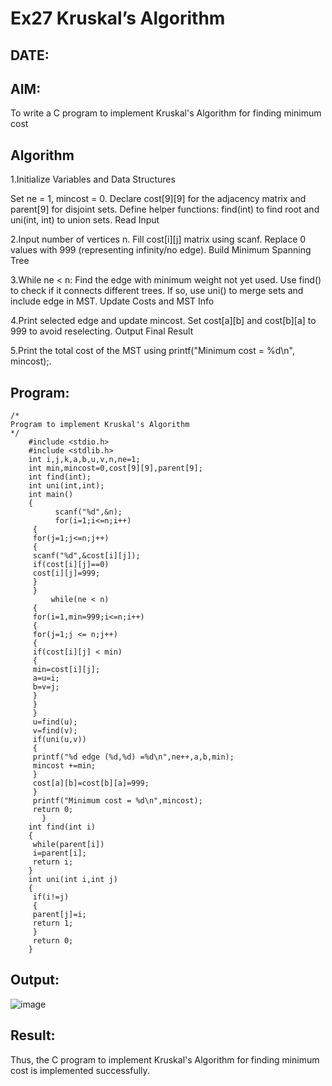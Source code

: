 # Ex27 Kruskal’s Algorithm
## DATE:
## AIM:
To write a C program to implement Kruskal's Algorithm for finding minimum cost

## Algorithm
1.Initialize Variables and Data Structures

Set ne = 1, mincost = 0.
Declare cost[9][9] for the adjacency matrix and parent[9] for disjoint sets.
Define helper functions: find(int) to find root and uni(int, int) to union sets.
Read Input

2.Input number of vertices n.
Fill cost[i][j] matrix using scanf.
Replace 0 values with 999 (representing infinity/no edge).
Build Minimum Spanning Tree

3.While ne < n:
Find the edge with minimum weight not yet used.
Use find() to check if it connects different trees.
If so, use uni() to merge sets and include edge in MST.
Update Costs and MST Info

4.Print selected edge and update mincost.
Set cost[a][b] and cost[b][a] to 999 to avoid reselecting.
Output Final Result

5.Print the total cost of the MST using printf("Minimum cost = %d\n", mincost);.

## Program:
~~~
/*
Program to implement Kruskal's Algorithm
*/
    #include <stdio.h>
    #include <stdlib.h>
    int i,j,k,a,b,u,v,n,ne=1;
    int min,mincost=0,cost[9][9],parent[9];
    int find(int);
    int uni(int,int);
    int main()
    {
          scanf("%d",&n);
          for(i=1;i<=n;i++)
     {
     for(j=1;j<=n;j++)
     {
     scanf("%d",&cost[i][j]);
     if(cost[i][j]==0)
     cost[i][j]=999;
     }
     }
         while(ne < n)
     {
     for(i=1,min=999;i<=n;i++)
     {
     for(j=1;j <= n;j++)
     {
     if(cost[i][j] < min)
     {
     min=cost[i][j];
     a=u=i;
     b=v=j;
     }
     }
     }
     u=find(u);
     v=find(v);
     if(uni(u,v))
     {
     printf("%d edge (%d,%d) =%d\n",ne++,a,b,min);
     mincost +=min;
     }
     cost[a][b]=cost[b][a]=999;
     }
     printf("Minimum cost = %d\n",mincost);
     return 0;
       }
    int find(int i)
    {
     while(parent[i])
     i=parent[i];
     return i;
    }
    int uni(int i,int j)
    {
     if(i!=j)
     {
     parent[j]=i;
     return 1;
     }
     return 0;
    }

~~~

## Output:
![image](https://github.com/user-attachments/assets/654518a0-2bf0-45ac-991b-d8810b28766f)

## Result:
Thus, the C program to implement Kruskal's Algorithm for finding minimum cost is implemented successfully.
